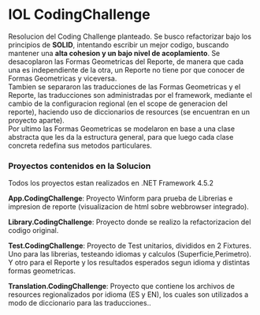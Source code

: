 # IOL CodingChallenge
 Resolucion del Coding Challenge planteado.
 Se busco refactorizar bajo los principios de **SOLID**, intentando escribir un mejor codigo, buscando mantener una **alta cohesion y un bajo nivel de acoplamiento**.  Se desacoplaron las Formas Geometricas del Reporte, de manera que cada una es independiente de la otra, un Reporte no tiene por que conocer de Formas Geometricas y viceversa.  
 Tambien se separaron las traducciones de las Formas Geometricas y el Reporte, las traducciones son administradas por el framework, mediante el cambio de la configuracion regional (en el scope de generacion del reporte), haciendo uso de diccionarios de resources (se encuentran en un proyecto aparte).  
 Por ultimo las Formas Geometricas se modelaron en base a una clase abstracta que les da la estructura general, para que luego cada clase concreta redefina sus metodos particulares.
 
 ### Proyectos contenidos en la Solucion
 Todos los proyectos estan realizados en .NET Framework 4.5.2

 **App.CodingChallenge**: 
 Proyecto Winform para prueba de Librerias e impresion de reporte (visualizacion de html sobre webbrowser integrado).
 
 **Library.CodingChallenge**:
 Proyecto donde se realizo la refactorizacion del codigo original.
 
 **Test.CodingChallenge**:
 Proyecto de Test unitarios, divididos en 2 Fixtures. Uno para las librerias, testeando idiomas y calculos (Superficie,Perimetro). 
 Y otro para el Reporte y los resultados esperados segun idioma y distintas formas geometricas.
 
 **Translation.CodingChallenge**:
 Proyecto que contiene los archivos de resources regionalizados por idioma (ES y EN), los cuales son utilizados a modo de diccionario para las traducciones..
